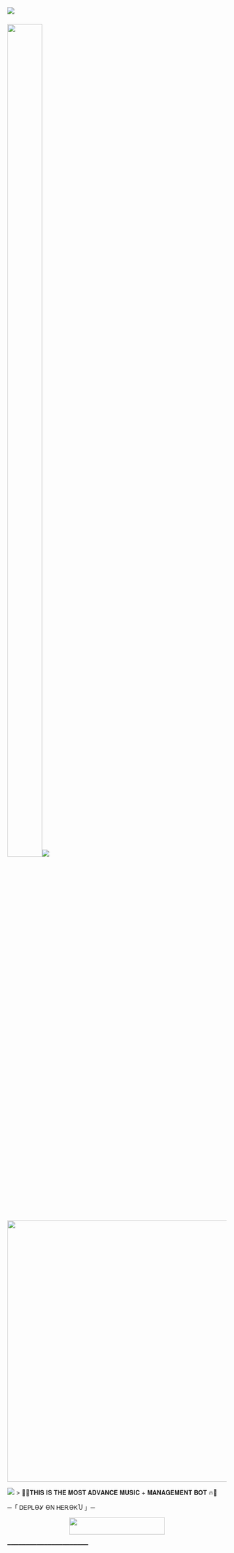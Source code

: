 <img src="https://user-images.githubusercontent.com/73097560/115834477-dbab4500-a447-11eb-908a-139a6edaec5c.gif">
<h3><img  style="align-item" :"center" src="https://telegra.ph/file/d6bf2f73ea19d41a1351d.jpg" width="80px" height="70%"><img src="https://readme-typing-svg.herokuapp.com?color=00BFFF&width=620&lines=✨+🦋+𝗖𝗢𝗗𝗘𝗫+𝗢𝗣+🖤"></b></h3>

<p align="center"><a href="https://t.me/"><img src="https://telegra.ph/file/7fd0f5f3a8b2cf70d5724.jpg" width="600"></a></p>
<img src="https://user-images.githubusercontent.com/73097560/115834477-dbab4500-a447-11eb-908a-139a6edaec5c.gif">
> 🦋💗𝐓𝐇𝐈𝐒 𝐈𝐒 𝐓𝐇𝐄 𝐌𝐎𝐒𝐓 𝐀𝐃𝐕𝐀𝐍𝐂𝐄 𝐌𝐔𝐒𝐈𝐂 + 𝐌𝐀𝐍𝐀𝐆𝐄𝐌𝐄𝐍𝐓 𝐁𝐎𝐓 🔥🥀


  ─「 ᎠᎬᏢᏞϴᎽ ϴΝ ᎻᎬᎡϴᏦႮ 」─      
  </h3>      
     <p align="center"><a href="https://dashboard.heroku.com/new?template=https://github.com/MrH4CK3R474/CDX-MUSIC"> <img src="https://img.shields.io/badge/Deploy%20On%20Heroku-bringle?style=for-the-badge&logo=heroku" width="220" height="38.45"/></a></p>      

  ━━━━━━━━━━━━━━━━━━━━━━